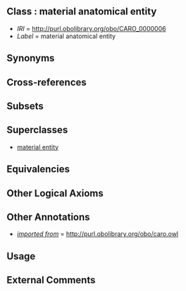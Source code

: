 
## Class : material anatomical entity

 * *IRI* = http://purl.obolibrary.org/obo/CARO_0000006
 * *Label* = material anatomical entity

## Synonyms


## Cross-references


## Subsets


## Superclasses

 * [material entity](../../BFO/40/BFO_0000040.md)

## Equivalencies


## Other Logical Axioms


## Other Annotations

 * *[imported from](../../IAO/12/IAO_0000412.md)* = http://purl.obolibrary.org/obo/caro.owl

## Usage


## External Comments

